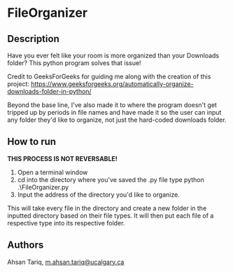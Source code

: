 # FileOrganizer

## Description

Have you ever felt like your room is more organized than your Downloads folder? This python program solves that issue!

Credit to GeeksForGeeks for guiding me along with the creation of this project: https://www.geeksforgeeks.org/automatically-organize-downloads-folder-in-python/

Beyond the base line, I've also made it to where the program doesn't get tripped up by periods in file names and have made it so the user can input any folder they'd like to organize, not just the hard-coded downloads folder.

## How to run
**THIS PROCESS IS NOT REVERSABLE!**

1. Open a terminal window
2. cd into the directory where you've saved the .py file type python .\FileOrganizer.py 
3. Input the address of the directory you'd like to organize. 

This will take every file in the directory and create a new folder in the inputted directory based on their file types. It will then put each file of a respective type into its respective folder. 

## Authors
Ahsan Tariq, m.ahsan.tariq@ucalgary.ca



